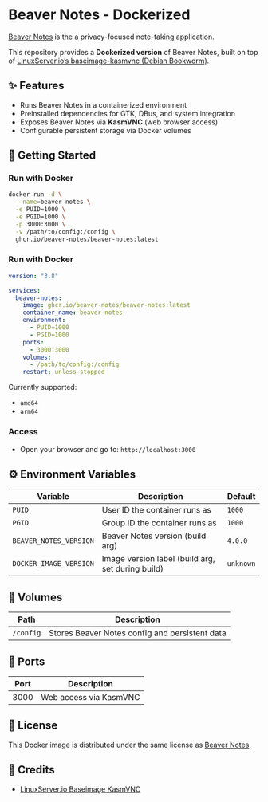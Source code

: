 # Beaver Notes - Dockerized

<div style="text-center"><a href="https://github.com/Beaver-Notes/Beaver-Notes">Beaver Notes</a> is the a privacy-focused note-taking application.<div>

This repository provides a **Dockerized version** of Beaver Notes, built on top of [LinuxServer.io’s baseimage-kasmvnc (Debian Bookworm)](https://github.com/linuxserver/docker-baseimage-kasmvnc).

## ✨ Features

- Runs Beaver Notes in a containerized environment
- Preinstalled dependencies for GTK, DBus, and system integration
- Exposes Beaver Notes via **KasmVNC** (web browser access)
- Configurable persistent storage via Docker volumes

## 🚀 Getting Started

### Run with Docker

```bash
docker run -d \
  --name=beaver-notes \
  -e PUID=1000 \
  -e PGID=1000 \
  -p 3000:3000 \
  -v /path/to/config:/config \
  ghcr.io/beaver-notes/beaver-notes:latest
```

### Run with Docker

```yml
version: "3.8"

services:
  beaver-notes:
    image: ghcr.io/beaver-notes/beaver-notes:latest
    container_name: beaver-notes
    environment:
      - PUID=1000
      - PGID=1000
    ports:
      - 3000:3000
    volumes:
      - /path/to/config:/config
    restart: unless-stopped
```

Currently supported:

- `amd64`
- `arm64`

### Access

- Open your browser and go to:
  `http://localhost:3000`

## ⚙️ Environment Variables

| Variable               | Description                                       | Default   |
| ---------------------- | ------------------------------------------------- | --------- |
| `PUID`                 | User ID the container runs as                     | `1000`    |
| `PGID`                 | Group ID the container runs as                    | `1000`    |
| `BEAVER_NOTES_VERSION` | Beaver Notes version (build arg)                  | `4.0.0`   |
| `DOCKER_IMAGE_VERSION` | Image version label (build arg, set during build) | `unknown` |

## 📂 Volumes

| Path      | Description                                    |
| --------- | ---------------------------------------------- |
| `/config` | Stores Beaver Notes config and persistent data |

## 📡 Ports

| Port | Description            |
| ---- | ---------------------- |
| 3000 | Web access via KasmVNC |

## 📜 License

This Docker image is distributed under the same license as [Beaver Notes](https://github.com/Beaver-Notes/Beaver-Notes).

## 🙌 Credits

- [LinuxServer.io Baseimage KasmVNC](https://github.com/linuxserver/docker-baseimage-kasmvnc)

